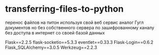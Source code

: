 # transferring-files-to-python
перенос файлов на питон используя свой веб сервис аналог Гугл документов но без собственного сервера по зашифрованному каналу без доступа в интернет со своей базой данных 

Flask==2.2.5
flask-socketio==5.3.3
eventlet==0.33.3
Flask-Login==0.6.2
Flask_SQLAlchemy==3.0.5
Werkzeug==2.2.3

